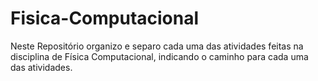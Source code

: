 # Fisica-Computacional
Neste Repositório organizo e separo cada uma das atividades feitas na disciplina de Física Computacional, indicando o caminho para cada uma das atividades.

